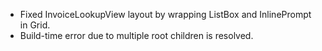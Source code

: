 - Fixed InvoiceLookupView layout by wrapping ListBox and InlinePrompt in Grid.
- Build-time error due to multiple root children is resolved.

